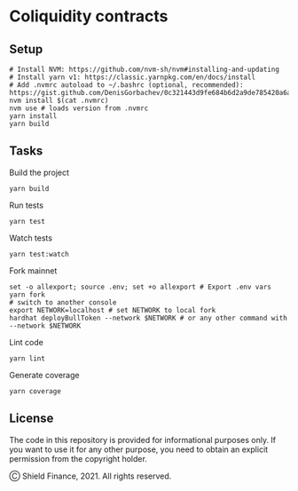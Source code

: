 # Coliquidity contracts

## Setup

```shell
# Install NVM: https://github.com/nvm-sh/nvm#installing-and-updating
# Install yarn v1: https://classic.yarnpkg.com/en/docs/install
# Add .nvmrc autoload to ~/.bashrc (optional, recommended): https://gist.github.com/DenisGorbachev/0c321443d9fe684b6d2a9de785420a6a    
nvm install $(cat .nvmrc)
nvm use # loads version from .nvmrc
yarn install
yarn build
```

## Tasks

Build the project

```shell
yarn build
```

Run tests

```shell
yarn test
```

Watch tests

```shell
yarn test:watch
```

Fork mainnet

```shell
set -o allexport; source .env; set +o allexport # Export .env vars
yarn fork
# switch to another console
export NETWORK=localhost # set NETWORK to local fork
hardhat deployBullToken --network $NETWORK # or any other command with --network $NETWORK
```

Lint code

```shell
yarn lint
```

Generate coverage

```shell
yarn coverage
```

## License

The code in this repository is provided for informational purposes only. If you want to use it for any other purpose, you need to obtain an explicit permission from the copyright holder.

Ⓒ Shield Finance, 2021. All rights reserved.
